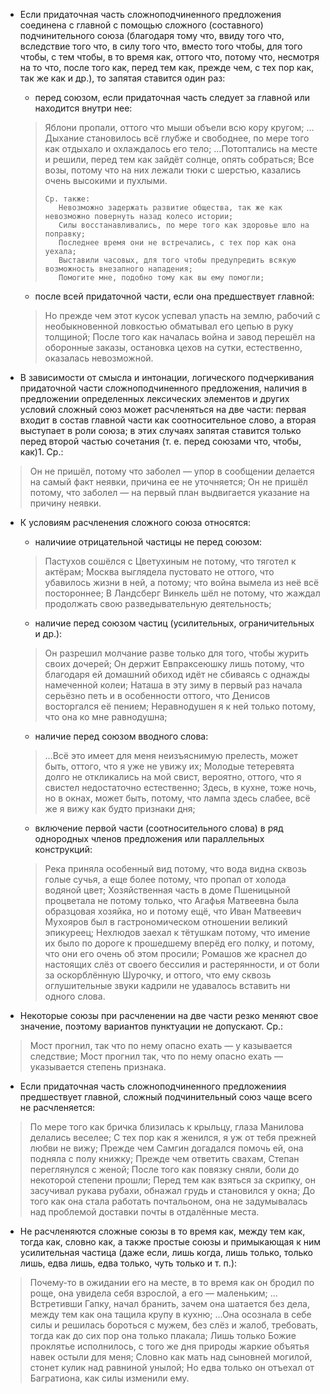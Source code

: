 - Если придаточная часть сложноподчиненного предложения соединена с главной с помощью сложного (составного) подчинительного союза (благодаря тому что, ввиду того что, вследствие того что, в силу того что, вместо того чтобы, для того чтобы, с тем чтобы, в то время как, оттого что, потому что, несмотря на то что, после того как, перед тем как, прежде чем, с тех пор как, так же как и др.), то запятая ставится один раз:
	- перед союзом, если придаточная часть следует за главной или находится внутри нее:
	> Яблони пропали, оттого что мыши объели всю кору кругом;
	> …Дыхание становилось всё глубже и свободнее, по мере того как отдыхало и охлаждалось его тело;
	> …Потоптались на месте и решили, перед тем как зайдёт солнце, опять собраться;
	> Все возы, потому что на них лежали тюки с шерстью, казались очень высокими и пухлыми.
	>
	>     Ср. также:
	>        Невозможно задержать развитие общества, так же как невозможно повернуть назад колесо истории;
	>        Силы восстанавливались, по мере того как здоровье шло на поправку;
	>        Последнее время они не встречались, с тех пор как она уехала;
	>        Выставили часовых, для того чтобы предупредить всякую возможность внезапного нападения;
	>        Помогите мне, подобно тому как вы ему помогли;
	>
	- после всей придаточной части, если она предшествует главной:
	> Но прежде чем этот кусок успевал упасть на землю, рабочий с необыкновенной ловкостью обматывал его цепью в руку толщиной;
	> После того как началась война и завод перешёл на оборонные заказы, остановка цехов на сутки, естественно, оказалась невозможной.

- В зависимости от смысла и интонации, логического подчеркивания придаточной части сложноподчиненного предложения, наличия в предложении определенных лексических элементов и других условий сложный союз может расчленяться на две части: первая входит в состав главной части как соотносительное слово, а вторая выступает в роли союза; в этих случаях запятая ставится только перед второй частью сочетания (т. е. перед союзами что, чтобы, как)1. Ср.:
> Он не пришёл, потому что заболел — упор в сообщении делается на самый факт неявки, причина ее не уточняется;
> Он не пришёл потому, что заболел — на первый план выдвигается указание на причину неявки.

- К условиям расчленения сложного союза относятся:
	- наличиие отрицательной частицы не перед союзом:
	> Пастухов сошёлся с Цветухиным не потому, что тяготел к актёрам;
	> Москва выглядела пустовато не оттого, что убавилось жизни в ней, а потому; что война вымела из неё всё постороннее;
	> В Ландсберг Винкель шёл не потому, что жаждал продолжать свою разведывательную деятельность;
	- наличие перед союзом частиц (усилительных, ограничительных и др.):
	> Он разрешил молчание разве только для того, чтобы журить своих дочерей;
	> Он держит Евпраксеюшку лишь потому, что благодаря ей домашний обиход идёт не сбиваясь с однажды намеченной колеи;
	> Наташа в эту зиму в первый раз начала серьёзно петь и в особенности оттого, что Денисов восторгался её пением;
	> Неравнодушен я к ней только потому, что она ко мне равнодушна;
	- наличие перед союзом вводного слова:
	> …Всё это имеет для меня неизъяснимую прелесть, может быть, оттого, что я уже не увижу их;
	> Молодые тетеревята долго не откликались на мой свист, вероятно, оттого, что я свистел недостаточно естественно;
	> Здесь, в кухне, тоже ночь, но в окнах, может быть, потому, что лампа здесь слабее, всё же я вижу как будто признаки дня;
	- включение первой части (соотносительного слова) в ряд однородных членов предложения или параллельных конструкций:
	> Река приняла особенный вид потому, что вода видна сквозь голые сучья, а еще более потому, что пропал от холода водяной цвет;
	> Хозяйственная часть в доме Пшеницыной процветала не потому только, что Агафья Матвеевна была образцовая хозяйка, но и потому ещё, что Иван Матвеевич Мухояров был в гастрономическом отношении великий эпикуреец;
	> Нехлюдов заехал к тётушкам потому, что имение их было по дороге к прошедшему вперёд его полку, и потому, что они его очень об этом просили;
	> Ромашов же краснел до настоящих слёз от своего бессилия и растерянности, и от боли за оскорблённую Шурочку, и оттого, что ему сквозь оглушительные звуки кадрили не удавалось вставить ни одного слова.

- Некоторые союзы при расчленении на две части резко меняют свое значение, поэтому вариантов пунктуации не допускают. Ср.:
> Мост прогнил, так что по нему опасно ехать — у казывается следствие;
> Мост прогнил так, что по нему опасно ехать — указывается степень признака.

- Если придаточная часть сложноподчиненного предложениия предшествует главной, сложный подчинительный союз чаще всего не расчленяется:
> По мере того как бричка близилась к крыльцу, глаза Манилова делались веселее;
> С тех пор как я женился, я уж от тебя прежней любви не вижу;
> Прежде чем Самгин догадался помочь ей, она подняла с полу книжку;
> Прежде чем ответить свахам, Степан переглянулся с женой;
> После того как повязку сняли, боли до некоторой степени прошли;
> Перед тем как взяться за скрипку, он засучивал рукава рубахи, обнажал грудь и становился у окна;
> До того как она стала работать почтальоном, она не задумывалась над проблемой доставки почты в отдалённые места.

- Не расчленяются сложные союзы в то время как, между тем как, тогда как, словно как, а также простые союзы и примыкающая к ним усилительная частица (даже если, лишь когда, лишь только, только лишь, едва лишь, едва только, чуть только и т. п.):
> Почему-то в ожидании его на месте, в то время как он бродил по роще, она увидела себя взрослой, а его — маленьким;
> …Встретивши Гапку, начал бранить, зачем она шатается без дела, между тем как она тащила крупу в кухню;
> …Она осознала в себе силы и решилась бороться с мужем, без слёз и жалоб, требовать, тогда как до сих пор она только плакала;
> Лишь только Божие проклятье исполнилось, с того же дня природы жаркие объятья навек остыли для меня;
> Словно как мать над сыновней могилой, стонет кулик над равниной унылой;
> Но едва только он отъехал от Багратиона, как силы изменили ему.

